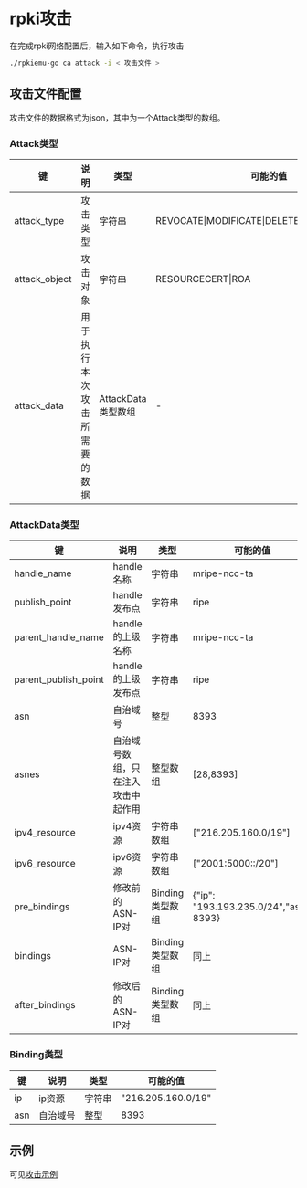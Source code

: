 # rpki攻击

在完成rpki网络配置后，输入如下命令，执行攻击
```bash
./rpkiemu-go ca attack -i < 攻击文件 >
```

## 攻击文件配置

攻击文件的数据格式为json，其中为一个Attack类型的数组。

### Attack类型
|键| 说明| 类型 | 可能的值 |
|--|--|--|--|
|attack_type| 攻击类型 | 字符串|  REVOCATE\|MODIFICATE\|DELETE\|CORRUPT\|INJECT |
|attack_object| 攻击对象 |字符串| RESOURCECERT\|ROA |
|attack_data| 用于执行本次攻击所需要的数据 |AttackData类型数组| -|

### AttackData类型
|键| 说明| 类型 | 可能的值 |
|--|--|--|--|
|handle_name| handle名称 | 字符串 | mripe-ncc-ta  |
|publish_point| handle发布点 |字符串|  ripe |
|parent_handle_name| handle的上级名称 |字符串| mripe-ncc-ta |
|parent_publish_point| handle的上级发布点 |字符串| ripe |
|asn | 自治域号 |整型| 8393 |
|asnes | 自治域号数组，只在注入攻击中起作用 |整型数组| [28,8393] |
| ipv4_resource| ipv4资源 |字符串数组| ["216.205.160.0/19"] |
| ipv6_resource| ipv6资源 |字符串数组| ["2001:5000::/20"] |
| pre_bindings| 修改前的ASN-IP对 |Binding类型数组| {"ip": "193.193.235.0/24","asn": 8393} |
| bindings| ASN-IP对 | Binding类型数组| 同上 |
| after_bindings| 修改后的ASN-IP对 |Binding类型数组| 同上 |

### Binding类型
|键| 说明| 类型 | 可能的值 |
|--|--|--|--|
|ip|ip资源|字符串| "216.205.160.0/19" |
|asn|自治域号|整型| 8393|

## 示例
可见[攻击示例](../../attack_examples/kz-attack/readme.md)
